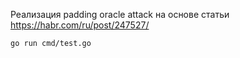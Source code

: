 Реализация padding oracle attack на основе статьи https://habr.com/ru/post/247527/

```bash
go run cmd/test.go
```
